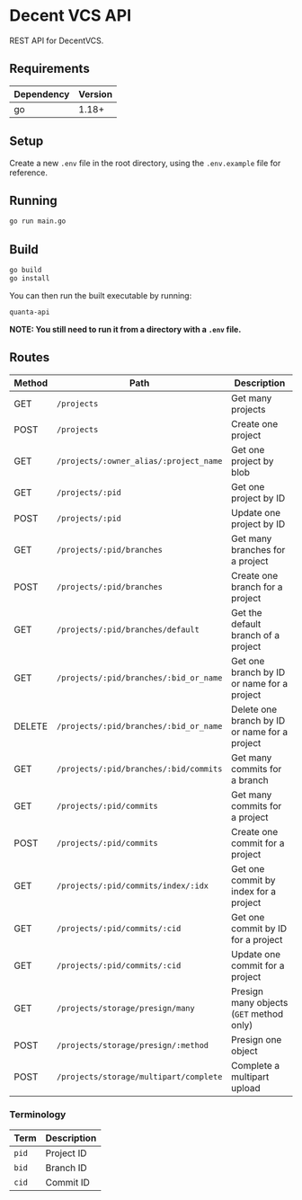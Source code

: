 # Decent VCS API
REST API for DecentVCS.

## Requirements
|Dependency|Version|
|-|-|
|go|1.18+|

## Setup
Create a new `.env` file in the root directory, using the `.env.example` file for reference.

## Running
```sh
go run main.go
```

## Build
```sh
go build
go install
```

You can then run the built executable by running:
```sh
quanta-api
```

**NOTE: You still need to run it from a directory with a `.env` file.**

## Routes
|Method|Path|Description|
|-|-|-|
|GET|`/projects`|Get many projects|
|POST|`/projects`|Create one project|
|GET|`/projects/:owner_alias/:project_name`|Get one project by blob|
|GET|`/projects/:pid`|Get one project by ID|
|POST|`/projects/:pid`|Update one project by ID|
|GET|`/projects/:pid/branches`|Get many branches for a project|
|POST|`/projects/:pid/branches`|Create one branch for a project|
|GET|`/projects/:pid/branches/default`|Get the default branch of a project|
|GET|`/projects/:pid/branches/:bid_or_name`|Get one branch by ID or name for a project|
|DELETE|`/projects/:pid/branches/:bid_or_name`|Delete one branch by ID or name for a project|
|GET|`/projects/:pid/branches/:bid/commits`|Get many commits for a branch|
|GET|`/projects/:pid/commits`|Get many commits for a project|
|POST|`/projects/:pid/commits`|Create one commit for a project|
|GET|`/projects/:pid/commits/index/:idx`|Get one commit by index for a project|
|GET|`/projects/:pid/commits/:cid`|Get one commit by ID for a project|
|GET|`/projects/:pid/commits/:cid`|Update one commit for a project|
|GET|`/projects/storage/presign/many`|Presign many objects (`GET` method only)|
|POST|`/projects/storage/presign/:method`|Presign one object|
|POST|`/projects/storage/multipart/complete`|Complete a multipart upload|

### Terminology
|Term|Description|
|-|-|
|`pid`|Project ID|
|`bid`|Branch ID|
|`cid`|Commit ID|
